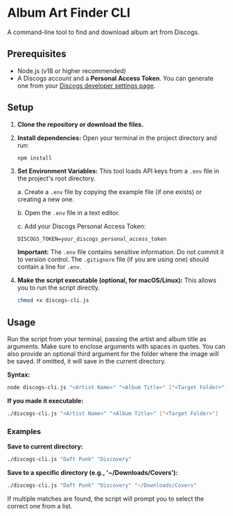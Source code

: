 # Album Art Finder CLI

A command-line tool to find and download album art from Discogs.

## Prerequisites

- Node.js (v18 or higher recommended)
- A Discogs account and a **Personal Access Token**. You can generate one from your [Discogs developer settings page](https://www.discogs.com/settings/developers).

## Setup

1.  **Clone the repository or download the files.**

2.  **Install dependencies:**
    Open your terminal in the project directory and run:
    ```bash
    npm install
    ```

3.  **Set Environment Variables:**
    This tool loads API keys from a `.env` file in the project's root directory.

    a. Create a `.env` file by copying the example file (if one exists) or creating a new one.
    
    b. Open the `.env` file in a text editor.

    c. Add your Discogs Personal Access Token:
    ```
    DISCOGS_TOKEN=your_discogs_personal_access_token
    ```
    **Important:** The `.env` file contains sensitive information. Do not commit it to version control. The `.gitignore` file (if you are using one) should contain a line for `.env`.

4.  **Make the script executable (optional, for macOS/Linux):**
    This allows you to run the script directly.
    ```bash
    chmod +x discogs-cli.js
    ```

## Usage

Run the script from your terminal, passing the artist and album title as arguments. Make sure to enclose arguments with spaces in quotes. You can also provide an optional third argument for the folder where the image will be saved. If omitted, it will save in the current directory.

**Syntax:**
```bash
node discogs-cli.js "<Artist Name>" "<Album Title>" ["<Target Folder>"]
```

**If you made it executable:**
```bash
./discogs-cli.js "<Artist Name>" "<Album Title>" ["<Target Folder>"]
```

### Examples

**Save to current directory:**
```bash
./discogs-cli.js "Daft Punk" "Discovery"
```

**Save to a specific directory (e.g., '~/Downloads/Covers'):**
```bash
./discogs-cli.js "Daft Punk" "Discovery" "~/Downloads/Covers"
```

If multiple matches are found, the script will prompt you to select the correct one from a list.
